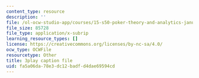 ```yaml
---
content_type: resource
description: ''
file: /ol-ocw-studio-app/courses/15-s50-poker-theory-and-analytics-january-iap-2015/fa5a06da78e3dc12badfd4dae69594cd_MnbQjpejZt4.srt
file_size: 85728
file_type: application/x-subrip
learning_resource_types: []
license: https://creativecommons.org/licenses/by-nc-sa/4.0/
ocw_type: OCWFile
resourcetype: Other
title: 3play caption file
uid: fa5a06da-78e3-dc12-badf-d4dae69594cd
---
```

